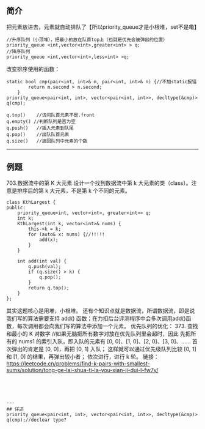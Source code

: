 ## 简介
把元素放进去，元素就自动排队了【所以priority_queue才是小根堆，set不是嘞】  
```
//升序队列（小顶堆），把最小的放在队首top上（也就是优先会被弹出的位置）  
priority_queue <int,vector<int>,greater<int> > q;  
//降序队列 
priority_queue <int,vector<int>,less<int> >q;
```
改变排序使用的函数：
```
static bool cmp(pair<int, int>& m, pair<int, int>& n) {//不加static报错
        return m.second > n.second;
    }
priority_queue<pair<int, int>, vector<pair<int, int>>, decltype(&cmp)> q(cmp);
```
```
q.top()    //访问队首元素不是.front
q.empty() //判断队列是否为空
q.push()   //插入元素到队尾
q.pop()    //出队队首元素
q.size()   //返回队列中元素的个数
```

---

## 例题
703.数据流中的第 K 大元素
设计一个找到数据流中第 k 大元素的类（class）。注意是排序后的第 k 大元素，不是第 k 个不同的元素。
```
class KthLargest {
public:
    priority_queue<int, vector<int>, greater<int>> q;
    int k;
    KthLargest(int k, vector<int>& nums) {
        this->k = k;
        for (auto& x: nums) {//!!!!!
            add(x);
        }
    }
    
    int add(int val) {
        q.push(val);
        if (q.size() > k) {
            q.pop();
        }
        return q.top();
    }
};
```
其实这题核心是用堆，小根堆。
还有个知识点就是数据流，所谓数据流，即是说我们写的算法需要支持 add() 函数；在力扣后台评测程序中会多次调用add()函数，每次调用都会向我们写的算法中添加一个元素。
优先队列的优化：
373. 查找和最小的 K 对数字
//如果无脑把所有数字对放在优先队列里会超时，因此
先把所有的 nums1 的索引入队，即入队的元素有 [0, 0]、[1, 0]、[2, 0]、[3, 0]、......
首次弹出的肯定是 [0, 0]，再把 [0, 1] 入队；
这样就可以通过优先级队列比较 [0, 1] 和 [1, 0] 的结果，再弹出较小者；
依次进行，进行 k 轮。
链接：https://leetcode.cn/problems/find-k-pairs-with-smallest-sums/solution/tong-ge-lai-shua-ti-la-you-xian-ji-dui-l-fw7y/
```




---
## 详述
priority_queue<pair<int, int>, vector<pair<int, int>>, decltype(&cmp)> q(cmp);//declear type?

